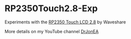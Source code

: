 # RP2350Touch2.8-Exp
Experiments with the [RP2350 Touch LCD 2.8](https://www.waveshare.com/wiki/RP2350-Touch-LCD-2.8) by Waveshare

More details on my YouTube channel [DrJonEA](https://youtube.com/@drjonea)

